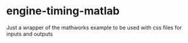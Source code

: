 # engine-timing-matlab
Just a wrapper of the mathworks example  to be used with css files for inputs and outputs
